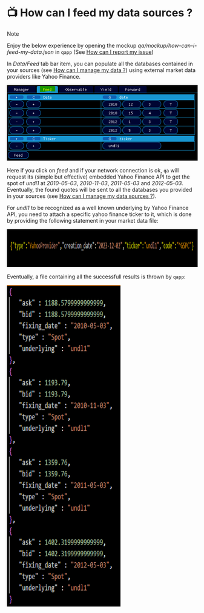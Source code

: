# 📺 How can I feed my data sources ?

> [!NOTE]
> Enjoy the below experience by opening the mockup <em>qa/mockup/how-can-i-feed-my-data.json</em> in `qapp` (See [How can I report my issue](../features/how-can-i-report-my-issue/doc.md))

In <em>Data/Feed</em> tab bar item, you can populate all the databases contained in your sources (see [How can I manage my data ?](../features/how-can-i-manage-my-data/doc.md)) using external market data providers like Yahoo Finance.

<div align="left">
  <div>
    <img src="captures/Capture1.PNG" width="600" height="200"/>
  </div>
</div>

Here if you click on <em>feed</em> and if your network connection is ok, `qa` will request its (simple but effective) embedded Yahoo Finance API to get the spot of <em>undl1</em> at <em>2010-05-03</em>, <em>2010-11-03</em>, <em>2011-05-03</em> and <em>2012-05-03</em>. Eventually, the found quotes will be sent to all the databases you provided in your sources (see [How can I manage my data sources ?](../features/how-can-i-manage-my-data-sources/doc.md)).

For <em>undl1</em> to be recognized as a well known underlying by Yahoo Finance API, you need to attach a specific yahoo finance ticker to it, which is done by providing the following statement in your market data file:

<div align="left">
  <div>
    <img src="captures/Capture2.PNG" width="1000" height="100"/>
  </div>
</div>

Eventually, a file containing all the successfull results is thrown by `qapp`:

<div align="left">
  <div>
    <img src="captures/Capture3.PNG" width="300" height="850"/>
  </div>
</div>